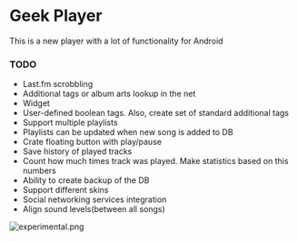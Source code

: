 # Geek Player #

This is a new player with a lot of functionality for Android

### TODO ###

* Last.fm scrobbling
* Additional tags or album arts lookup in the net
* Widget
* User-defined boolean tags. Also, create set of standard additional tags
* Support multiple playlists
* Playlists  can be updated when new song is added to DB
* Crate floating button with play/pause
* Save history of played tracks
* Count how much times track was played. Make statistics based on this numbers
* Ability to create backup of the DB
* Support different skins 
* Social networking services integration
* Align sound levels(between all songs)

![experimental.png](https://bitbucket.org/repo/Rp7dLp/images/3118959656-experimental.png)